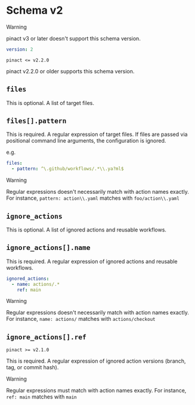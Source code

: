# Schema v2

> [!WARNING]
> pinact v3 or later doesn't support this schema version.

```yaml
version: 2
```

`pinact <= v2.2.0`

pinact v2.2.0 or older supports this schema version.

## `files`

This is optional.
A list of target files.

## `files[].pattern`

This is required.
A regular expression of target files.
If files are passed via positional command line arguments, the configuration is ignored.

e.g.

```yaml
files:
  - pattern: ^\.github/workflows/.*\\.ya?ml$
```

> [!WARNING]
> Regular expressions doesn't necessarily match with action names exactly.
> For instance, `pattern: action\\.yaml` matches with `foo/action\\.yaml`

## `ignore_actions`

This is optional. A list of ignored actions and reusable workflows.

## `ignore_actions[].name`

This is required.
A regular expression of ignored actions and reusable workflows.

```yaml
ignored_actions:
  - name: actions/.*
    ref: main
```

> [!WARNING]
> Regular expressions doesn't necessarily match with action names exactly.
> For instance, `name: actions/` matches with `actions/checkout`

## `ignore_actions[].ref`

`pinact >= v2.1.0`

This is required.
A regular expression of ignored action versions (branch, tag, or commit hash).

> [!WARNING]
> Regular expressions must match with action names exactly.
> For instance, `ref: main` matches with `main`
